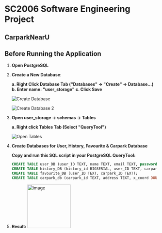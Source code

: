 # SC2006 Software Engineering Project
## CarparkNearU

## Before Running the Application

1. **Open PostgreSQL**

2. **Create a New Database**:

   **a. Right Click Database Tab ("Databases" -> "Create" -> Database...)**
   **b. Enter name: "user_storage"**
   **c. Click Save**

   ![Create Database](https://github.com/Halogen117/final_car_project/assets/105267690/1f0f4995-2d40-4a96-8da7-4fd1d56a67ff)

   ![Create Database 2](https://github.com/Halogen117/final_car_project/assets/105267690/937c4c95-0e52-4a1a-886a-149ccfee91c1)

3. **Open user_storage -> schemas -> Tables**

   **a. Right click Tables Tab (Select "QueryTool")**

   ![Open Tables](https://github.com/Halogen117/final_car_project/assets/105267690/9dfa2dfb-9e96-4858-a6bb-3601d377ec5c)

4. **Create Databases for User, History, Favourite & Carpark Database**

   **Copy and run this SQL script in your PostgreSQL QueryTool:**

   ```sql
   CREATE TABLE user_DB (user_ID TEXT, name TEXT, email TEXT, password TEXT, phoneNum TEXT, sec1 TEXT, sec2 TEXT, sec3 TEXT, ans1 TEXT, ans2 TEXT, ans3 TEXT);
   CREATE TABLE history_DB (history_id BIGSERIAL, user_ID TEXT, carpark_ID TEXT, time_stamp TIMESTAMP WITH TIME ZONE);
   CREATE TABLE favourite_DB (user_ID TEXT, carpark_ID TEXT);
   CREATE TABLE carpark_db (carpark_id TEXT, address TEXT, x_coord DOUBLE PRECISION, y_coord DOUBLE PRECISION, car_park_type TEXT, type_of_parking_system TEXT, short_term_parking TEXT, free_parking TEXT, night_parking TEXT, car_park_decks INTEGER, gantry_height DOUBLE PRECISION, car_park_basement TEXT, is_central BOOLEAN, outside_central_rate DOUBLE PRECISION, central_mon_to_fri_rate DOUBLE PRECISION, central_other_rate DOUBLE PRECISION);

5. **Result:**
   <img width="143" alt="image" src="https://github.com/Halogen117/final_car_project/assets/105267690/e0dc6741-2a4c-45e1-a82d-978dab9cc067">

